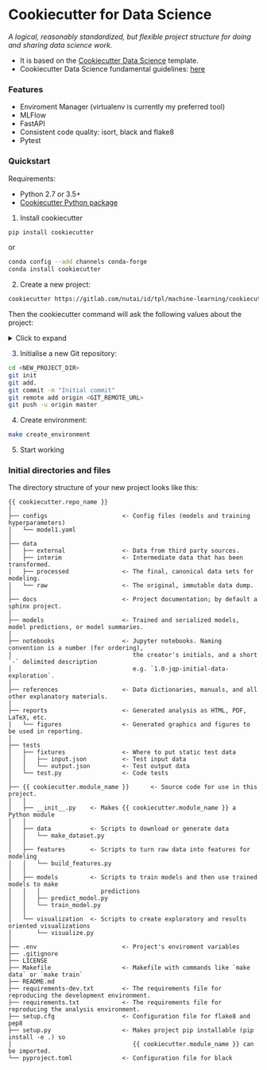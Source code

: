 # Cookiecutter for Data Science

_A logical, reasonably standardized, but flexible project structure for doing and sharing data science work._
- It is based on the [Cookiecutter Data Science](https://github.com/drivendata/cookiecutter-data-science) template.
- Cookiecutter Data Science fundamental guidelines: [here](https://drivendata.github.io/cookiecutter-data-science/)

### Features
- Enviroment Manager (virtualenv is currently my preferred tool)
- MLFlow
- FastAPI
- Consistent code quality: isort, black and flake8
- Pytest

### Quickstart

Requirements:
- Python 2.7 or 3.5+
- [Cookiecutter Python package](http://cookiecutter.readthedocs.org/en/latest/installation.html)

1. Install cookiecutter
``` bash
pip install cookiecutter
```

or

``` bash
conda config --add channels conda-forge
conda install cookiecutter
```

2. Create a new project:
``` bash
cookiecutter https://gitlab.com/nutai/id/tpl/machine-learning/cookiecutter-ds-nutai
```

Then the cookiecutter command will ask the following values about the project:
<details>
<summary>Click to expand</summary>

```
project_name
repo_name
module_name
author_name
description
python_version_number
dataset_storage
environment_manager
dependency_file
python_interpreter
open_source_license
```

</details>

3. Initialise a new Git repository:
``` bash
cd <NEW_PROJECT_DIR>
git init
git add.
git commit -m "Initial commit"
git remote add origin <GIT_REMOTE_URL>
git push -u origin master
```

4. Create environment:
``` bash
make create_environment
```

5. Start working


### Initial directories and files
The directory structure of your new project looks like this: 

```
{{ cookiecutter.repo_name }}
│
├── configs                     <- Config files (models and training hyperparameters)
│   └── model1.yaml
│
├── data                                                 
│   ├── external                <- Data from third party sources.
│   ├── interim                 <- Intermediate data that has been transformed.
│   ├── processed               <- The final, canonical data sets for modeling.
│   └── raw                     <- The original, immutable data dump.
│
├── docs                        <- Project documentation; by default a sphinx project.
│
├── models                      <- Trained and serialized models, model predictions, or model summaries.
│
├── notebooks                   <- Jupyter notebooks. Naming convention is a number (for ordering),
│                                  the creator's initials, and a short `-` delimited description
│                                  e.g. `1.0-jqp-initial-data-exploration`.
│
├── references                  <- Data dictionaries, manuals, and all other explanatory materials.
│
├── reports                     <- Generated analysis as HTML, PDF, LaTeX, etc.
│   └── figures                 <- Generated graphics and figures to be used in reporting.
│
├── tests
│   ├── fixtures                <- Where to put static test data
│   │   ├── input.json          <- Test input data
│   │   └── output.json         <- Test output data
│   └── test.py                 <- Code tests
│
├── {{ cookiecutter.module_name }}      <- Source code for use in this project.
│   │
│   ├── __init__.py    <- Makes {{ cookiecutter.module_name }} a Python module
│   │
│   ├── data           <- Scripts to download or generate data
│   │   └── make_dataset.py
│   │
│   ├── features       <- Scripts to turn raw data into features for modeling
│   │   └── build_features.py
│   │
│   ├── models         <- Scripts to train models and then use trained models to make
│   │   │                 predictions
│   │   ├── predict_model.py
│   │   └── train_model.py
│   │
│   └── visualization  <- Scripts to create exploratory and results oriented visualizations
│       └── visualize.py
│
├── .env                        <- Project's enviroment variables
├── .gitignore
├── LICENSE
├── Makefile                    <- Makefile with commands like `make data` or `make train`
├── README.md
├── requirements-dev.txt        <- The requirements file for reproducing the development environment.
├── requirements.txt            <- The requirements file for reproducing the analysis environment.
├── setup.cfg                   <- Configuration file for flake8 and pep8
├── setup.py                    <- Makes project pip installable (pip install -e .) so
│                                  {{ cookiecutter.module_name }} can be imported.
└── pyproject.toml              <- Configuration file for black
```
